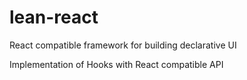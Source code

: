 # lean-react
React compatible framework for building declarative UI

Implementation of Hooks with React compatible API
